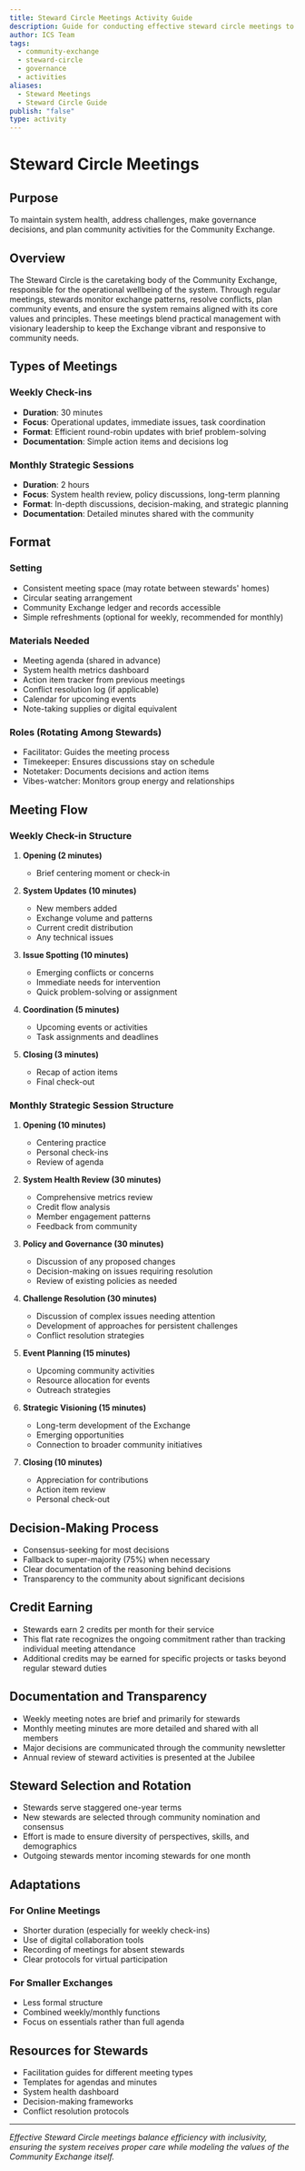```yaml
---
title: Steward Circle Meetings Activity Guide
description: Guide for conducting effective steward circle meetings to maintain system health and make governance decisions
author: ICS Team
tags:
  - community-exchange
  - steward-circle
  - governance
  - activities
aliases:
  - Steward Meetings
  - Steward Circle Guide
publish: "false"
type: activity
---
```


# Steward Circle Meetings

## Purpose
To maintain system health, address challenges, make governance decisions, and plan community activities for the Community Exchange.

## Overview
The Steward Circle is the caretaking body of the Community Exchange, responsible for the operational wellbeing of the system. Through regular meetings, stewards monitor exchange patterns, resolve conflicts, plan community events, and ensure the system remains aligned with its core values and principles. These meetings blend practical management with visionary leadership to keep the Exchange vibrant and responsive to community needs.

## Types of Meetings

### Weekly Check-ins
- **Duration**: 30 minutes
- **Focus**: Operational updates, immediate issues, task coordination
- **Format**: Efficient round-robin updates with brief problem-solving
- **Documentation**: Simple action items and decisions log

### Monthly Strategic Sessions
- **Duration**: 2 hours
- **Focus**: System health review, policy discussions, long-term planning
- **Format**: In-depth discussions, decision-making, and strategic planning
- **Documentation**: Detailed minutes shared with the community

## Format

### Setting
- Consistent meeting space (may rotate between stewards' homes)
- Circular seating arrangement
- Community Exchange ledger and records accessible
- Simple refreshments (optional for weekly, recommended for monthly)

### Materials Needed
- Meeting agenda (shared in advance)
- System health metrics dashboard
- Action item tracker from previous meetings
- Conflict resolution log (if applicable)
- Calendar for upcoming events
- Note-taking supplies or digital equivalent

### Roles (Rotating Among Stewards)
- Facilitator: Guides the meeting process
- Timekeeper: Ensures discussions stay on schedule
- Notetaker: Documents decisions and action items
- Vibes-watcher: Monitors group energy and relationships

## Meeting Flow

### Weekly Check-in Structure
1. **Opening (2 minutes)**
   - Brief centering moment or check-in
   
2. **System Updates (10 minutes)**
   - New members added
   - Exchange volume and patterns
   - Current credit distribution
   - Any technical issues

3. **Issue Spotting (10 minutes)**
   - Emerging conflicts or concerns
   - Immediate needs for intervention
   - Quick problem-solving or assignment

4. **Coordination (5 minutes)**
   - Upcoming events or activities
   - Task assignments and deadlines

5. **Closing (3 minutes)**
   - Recap of action items
   - Final check-out

### Monthly Strategic Session Structure
1. **Opening (10 minutes)**
   - Centering practice
   - Personal check-ins
   - Review of agenda

2. **System Health Review (30 minutes)**
   - Comprehensive metrics review
   - Credit flow analysis
   - Member engagement patterns
   - Feedback from community

3. **Policy and Governance (30 minutes)**
   - Discussion of any proposed changes
   - Decision-making on issues requiring resolution
   - Review of existing policies as needed

4. **Challenge Resolution (30 minutes)**
   - Discussion of complex issues needing attention
   - Development of approaches for persistent challenges
   - Conflict resolution strategies

5. **Event Planning (15 minutes)**
   - Upcoming community activities
   - Resource allocation for events
   - Outreach strategies

6. **Strategic Visioning (15 minutes)**
   - Long-term development of the Exchange
   - Emerging opportunities
   - Connection to broader community initiatives

7. **Closing (10 minutes)**
   - Appreciation for contributions
   - Action item review
   - Personal check-out

## Decision-Making Process
- Consensus-seeking for most decisions
- Fallback to super-majority (75%) when necessary
- Clear documentation of the reasoning behind decisions
- Transparency to the community about significant decisions

## Credit Earning
- Stewards earn 2 credits per month for their service
- This flat rate recognizes the ongoing commitment rather than tracking individual meeting attendance
- Additional credits may be earned for specific projects or tasks beyond regular steward duties

## Documentation and Transparency
- Weekly meeting notes are brief and primarily for stewards
- Monthly meeting minutes are more detailed and shared with all members
- Major decisions are communicated through the community newsletter
- Annual review of steward activities is presented at the Jubilee

## Steward Selection and Rotation
- Stewards serve staggered one-year terms
- New stewards are selected through community nomination and consensus
- Effort is made to ensure diversity of perspectives, skills, and demographics
- Outgoing stewards mentor incoming stewards for one month

## Adaptations

### For Online Meetings
- Shorter duration (especially for weekly check-ins)
- Use of digital collaboration tools
- Recording of meetings for absent stewards
- Clear protocols for virtual participation

### For Smaller Exchanges
- Less formal structure
- Combined weekly/monthly functions
- Focus on essentials rather than full agenda

## Resources for Stewards
- Facilitation guides for different meeting types
- Templates for agendas and minutes
- System health dashboard
- Decision-making frameworks
- Conflict resolution protocols

---

*Effective Steward Circle meetings balance efficiency with inclusivity, ensuring the system receives proper care while modeling the values of the Community Exchange itself.*